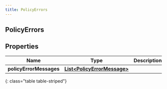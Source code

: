 ```yaml
---
title: PolicyErrors
---
```


## PolicyErrors

## Properties

| Name                    | Type                                                                             | Description | Notes      |
| ----------------------- | -------------------------------------------------------------------------------- | ----------- | ---------- |
| **policyErrorMessages** | <!----><!---->[**List&lt;PolicyErrorMessage&gt;**](PolicyErrorMessage.md)<!----> |             | [optional] |

{: class="table table-striped"}
